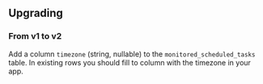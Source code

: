 ## Upgrading

### From v1 to v2

Add a column `timezone` (string, nullable) to the `monitored_scheduled_tasks` table. In existing rows you should fill to column with the timezone in your app.
